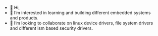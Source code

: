 - 👋 Hi,
- 👀 I’m interested in learning and building different embedded systems and products.
- 💞️ I’m looking to collaborate on linux device drivers, file system drivers and different lsm based security drivers.

<!---
deepaknasir/deepaknasir is a ✨ special ✨ repository because its `README.md` (this file) appears on your GitHub profile.
You can click the Preview link to take a look at your changes.
--->
